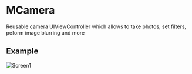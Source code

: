 # MCamera
Reusable camera UIViewController which allows to take photos, set filters, peform image blurring and more

## Example
![Screen1](https://raw.githubusercontent.com/MaximAlien/MCamera/master/resources/example.png)
